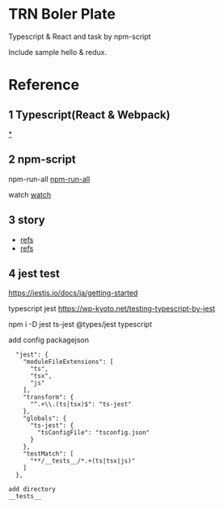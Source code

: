 # TRN Boler Plate

Typescript & React and task by npm-script

Include sample hello & redux.


# Reference

## 1 Typescript(React & Webpack)
[*](https://www.typescriptlang.org/docs/handbook/react-&-webpack.html)

## 2 npm-script

npm-run-all
[npm-run-all](https://www.npmjs.com/package/npm-run-all)

watch
[watch](https://www.npmjs.com/package/watch)


## 3 story

- [refs](https://www.wakuwakubank.com/posts/619-javascript-storybook/)
- [refs](https://qiita.com/gaaamii/items/d2e3d7769719a5973261)

## 4  jest test

https://jestjs.io/docs/ja/getting-started

typescript jest
https://wp-kyoto.net/testing-typescript-by-jest

npm i -D jest ts-jest @types/jest typescript

add config packagejson 
```
  "jest": {
    "moduleFileExtensions": [
      "ts",
      "tsx",
      "js"
    ],
    "transform": {
      "^.+\\.(ts|tsx)$": "ts-jest"
    },
    "globals": {
      "ts-jest": {
        "tsConfigFile": "tsconfig.json"
      }
    },
    "testMatch": [
      "**/__tests__/*.+(ts|tsx|js)"
    ]
  },
  ```
    add directory 
    __tests__



